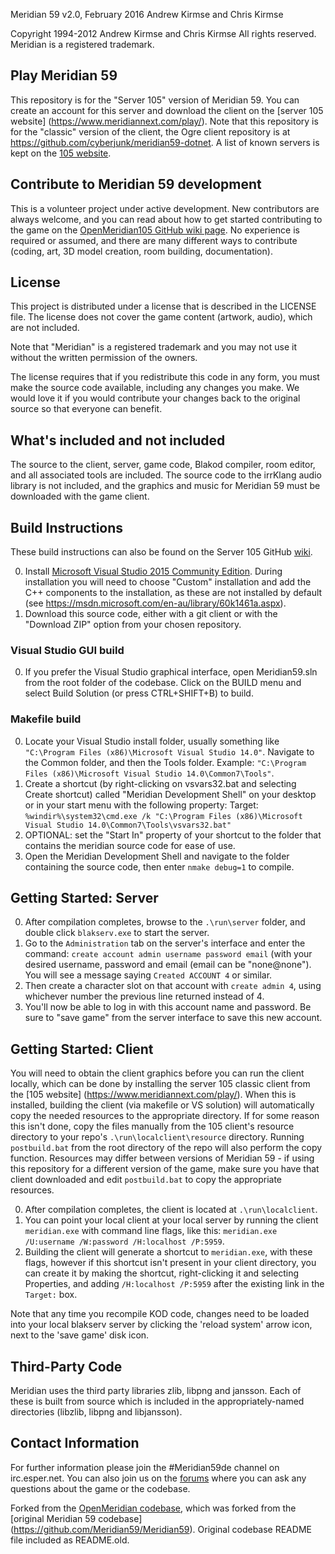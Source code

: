 Meridian 59 v2.0, February 2016
Andrew Kirmse and Chris Kirmse

Copyright 1994-2012 Andrew Kirmse and Chris Kirmse
All rights reserved.  Meridian is a registered trademark.


Play Meridian 59
--------------
This repository is for the "Server 105" version of Meridian 59.
You can create an account for this server and download the client on
the [server 105 website] (https://www.meridiannext.com/play/). Note that this
repository is for the "classic" version of the client, the Ogre client
repository is at https://github.com/cyberjunk/meridian59-dotnet. A list of known
servers is kept on the [105 website](https://www.meridiannext.com/community/).


Contribute to Meridian 59 development
--------------
This is a volunteer project under active development. New contributors are
always welcome, and you can read about how to get started contributing to the
game on the [OpenMeridian105 GitHub wiki page](https://github.com/OpenMeridian105/Meridian59/wiki).
No experience is required or assumed, and there are many different ways to
contribute (coding, art, 3D model creation, room building, documentation).


License
--------------
This project is distributed under a license that is described in the
LICENSE file.  The license does not cover the game content (artwork, audio),
which are not included.

Note that "Meridian" is a registered trademark and you may not use it
without the written permission of the owners.

The license requires that if you redistribute this code in any form,
you must make the source code available, including any changes you
make.  We would love it if you would contribute your changes back to
the original source so that everyone can benefit.


What's included and not included
--------------
The source to the client, server, game code, Blakod compiler, room
editor, and all associated tools are included.  The source code to
the irrKlang audio library is not included, and the graphics and music
for Meridian 59 must be downloaded with the game client.


Build Instructions
--------------
These build instructions can also be found on the Server 105 GitHub
[wiki](https://github.com/OpenMeridian105/Meridian59/wiki/Build-Instructions).

0. Install [Microsoft Visual Studio 2015 Community Edition](https://www.visualstudio.com/en-us/downloads/download-visual-studio-vs.aspx).
During installation you will need to choose "Custom" installation and add the
C++ components to the installation, as these are not installed by default (see https://msdn.microsoft.com/en-au/library/60k1461a.aspx).
0. Download this source code, either with a git client or with the
"Download ZIP" option from your chosen repository.

### Visual Studio GUI build
0. If you prefer the Visual Studio graphical interface, open
Meridian59.sln from the root folder of the codebase. Click on the
BUILD menu and select Build Solution (or press CTRL+SHIFT+B) to build.

### Makefile build
0. Locate your Visual Studio install folder, usually something like
`"C:\Program Files (x86)\Microsoft Visual Studio 14.0"`.
Navigate to the Common folder, and then the Tools folder. Example:
`"C:\Program Files (x86)\Microsoft Visual Studio 14.0\Common7\Tools"`.
0. Create a shortcut (by right-clicking on vsvars32.bat and selecting
Create shortcut) called "Meridian Development Shell" on your desktop
or in your start menu with the following property:
Target: `%windir%\system32\cmd.exe /k "C:\Program Files (x86)\Microsoft
Visual Studio 14.0\Common7\Tools\vsvars32.bat"`
0. OPTIONAL: set the "Start In" property of your shortcut to the folder
that contains the meridian source code for ease of use.
0. Open the Meridian Development Shell and navigate to the folder
containing the source code, then enter `nmake debug=1` to compile.

Getting Started: Server
--------------
0. After compilation completes, browse to the `.\run\server` folder,
and double click `blakserv.exe` to start the server.
0. Go to the `Administration` tab on the server's interface and enter
the command: `create account admin username password email` (with your
desired username, password and email (email can be "none@none").
You will see a message saying `Created ACCOUNT 4` or similar.
0. Then create a character slot on that account with `create admin 4`,
using whichever number the previous line returned instead of 4.
0. You'll now be able to log in with this account name and password.
Be sure to "save game" from the server interface to save this new
account.

Getting Started: Client
--------------
You will need to obtain the client graphics before you can run the
client locally, which can be done by installing the server 105 classic client
from the [105 website] (https://www.meridiannext.com/play/).
When this is installed, building the client (via makefile or VS
solution) will automatically copy the needed resources to the
appropriate directory. If for some reason this isn't done, copy
the files manually from the 105 client's resource directory to
your repo's `.\run\localclient\resource` directory. Running `postbuild.bat`
from the root directory of the repo will also perform the copy function.
Resources may differ between versions of Meridian 59 - if using this
repository for a different version of the game, make sure you have that
client downloaded and edit `postbuild.bat` to copy the appropriate
resources.

0. After compilation completes, the client is located at
`.\run\localclient`.
0. You can point your local client at your local server by running the
client `meridian.exe` with command line flags, like this:
`meridian.exe /U:username /W:password /H:localhost /P:5959`.
0. Building the client will generate a shortcut to `meridian.exe`,
with these flags, however if this shortcut isn't present in your
client directory, you can create it by making the shortcut,
right-clicking it and selecting Properties, and adding
`/H:localhost /P:5959` after the existing link in the `Target:` box.

Note that any time you recompile KOD code, changes need to be loaded
into your local blakserv server by clicking the 'reload system' arrow
icon, next to the 'save game' disk icon.

Third-Party Code
--------------
Meridian uses the third party libraries zlib, libpng and jansson.
Each of these is built from source which is included in the appropriately-named
directories (libzlib, libpng and libjansson).

Contact Information
--------------
For further information please join the #Meridian59de channel on
irc.esper.net. You can also join us on the [forums](https://www.meridiannext.com/phpbb3/)
where you can ask any questions about the game or the codebase.

Forked from the [OpenMeridian codebase](https://github.com/OpenMeridian/Meridian59),
which was forked from the [original Meridian 59 codebase]
(https://github.com/Meridian59/Meridian59). Original codebase
README file included as README.old.